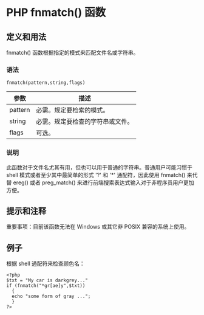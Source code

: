 # PHP fnmatch() 函数



## 定义和用法

fnmatch() 函数根据指定的模式来匹配文件名或字符串。

### 语法

```
fnmatch(pattern,string,flags)
```

| 参数 | 描述 |
| --- | --- |
| pattern | 必需。规定要检索的模式。 |
| string | 必需。规定要检查的字符串或文件。 |
| flags | 可选。 |

### 说明

此函数对于文件名尤其有用，但也可以用于普通的字符串。普通用户可能习惯于 shell 模式或者至少其中最简单的形式 '?' 和 '*' 通配符，因此使用 fnmatch() 来代替 ereg() 或者 preg_match() 来进行前端搜索表达式输入对于非程序员用户更加方便。

## 提示和注释

重要事项：目前该函数无法在 Windows 或其它非 POSIX 兼容的系统上使用。

## 例子

根据 shell 通配符来检查颜色名：

```
<?php
$txt = "My car is darkgrey..."
if (fnmatch("*gr[ae]y",$txt))
  {
  echo "some form of gray ...";
  }
?>
```



